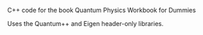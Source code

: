 C++ code for the book Quantum Physics Workbook for Dummies

Uses the Quantum++ and Eigen header-only libraries.
